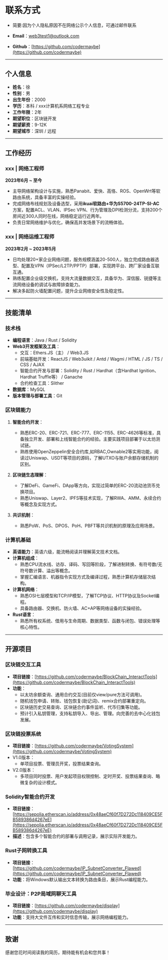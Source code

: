 # 联系方式

- 简要:因为个人隐私原因不在网络公示个人信息，可通过邮件联系

- **Email**：web3test1@outlook.com  

- **Github**：[https://github.com/codermaybe](https://github.com/codermaybe)  

---

## 个人信息

- **姓名**：徐  
- **性别**：男  
- **出生年份**：2000  
- **学历**：本科 / xxx计算机系网络工程专业  
- **工作年限**：2年  
- **期望职位**：区块链开发  
- **期望薪资**：9-12K  
- **期望城市**：深圳 / 远程  

---

## 工作经历

### **xxx** | **网络工程师**  
**2023年6月 ~ 至今**  
- 主导网络架构设计与实施，熟悉Panabit、爱快、高恪、ROS、OpenWrt等软路由系统，具备丰富的实操经验。  
- 完成网络布线规划及设备选型，采用**ikuai软路由+华为S5700-24TP-SI-AC**方案，配置ACL、VLAN、IPSec VPN、行为管理及DPI检测分流，支持200个房间近300人同时在线，网络稳定运行近两年。  
- 负责日常网络维护与优化，确保高并发场景下的流畅体验。  

### **xxx** | **网络运维工程师**  
**2023年2月 ~ 2023年5月**  
- 日均处理20+家企业网络问题，服务规模涵盖20-500人，独立完成路由器选型、配置及VPN（IPSec/L2TP/PPTP）部署，实现跨平台、跨厂家设备互联互通。  
- 熟练配置企业级交换机，支持大流量数据交互，具备华为、深信服、锐捷等主流网络设备的调试与故障排查能力。  
- 解决多起防火墙配置问题，提升企业网络安全性及稳定性。  

---

## 技能清单

### **技术栈**
- **编程语言**：Java / Rust / Solidity  
- **Web3开发框架及工具**：  
  - 交互：Ethers.JS（主） / Web3.JS  
  - 前端基础开发：ReactJS / Web3uikit / Antd / Wagmi / HTML / JS / TS / CSS / AJAX  
  - 智能合约开发与部署：Solidity / Rust / Hardhat（含Hardhat Ignition、Hardhat Truffle等） / Ganache  
  - 合约检查工具：Slither  
- **数据库**：MySQL  
- **版本管理与部署工具**：Git  


### **区块链能力**
1. **智能合约开发**：  
   - 熟悉ERC-20、ERC-721、ERC-777、ERC-1155、ERC-4626等标准，具备独立开发、部署和上线智能合约的经验。主要实践项目部署于以太坊测试链。  
   - 熟练使用OpenZeppelin安全合约库,如RBAC,Ownable2等实用功能，阅读过Uniswap、USDT等项目的源码，了解UTXO与账户余额存储机制的区别。    

2. **区块链生态理解**：  
   - 了解DeFi、GameFi、DApp等方向，实现过简单的ERC-20流动池货币兑换项目。  
   - 熟悉Uniswap、Layer2、IPFS等技术实现，了解RWA、AMM、永续合约等概念及实现方式。  

3. **共识机制**：  
   - 熟悉PoW、PoS、DPOS、PoH、PBFT等共识机制的原理及应用场景。  



### **计算机基础**
- **英语能力**：英语六级，能流畅阅读并理解英文技术文档。  
- **计算机组成**：  
  - 熟悉CPU流水线、访存、译码、写回等阶段，了解进制转换、有符号数/无符号数计算、溢出等概念。  
  - 掌握汇编语言、机器指令实现方式及编译过程，熟悉计算机存储层次结构。  
- **计算机网络**：  
  - 熟悉OSI七层模型和TCP/IP模型，了解TCP协议、HTTP协议及Socket编程。  
  - 具备路由器、交换机、防火墙、AC+AP等网络设备的实操经验。  
- **Rust语言**：  
  - 熟悉所有权系统、借用与生命周期、数据类型、函数与闭包、错误处理等核心特性。  

---

## 开源项目

### **区块链交互工具**  
- **项目链接**：[https://github.com/codermaybe/BlockChain_InteractTools](https://github.com/codermaybe/BlockChain_InteractTools)  
- **功能**：  
  - 以太坊余额查询、通用合约交互(目前仅view/pure方法可调用)。  
  - 随机钱包申请、转账、钱包恢复(助记词)、remix合约部署重定向。
  - 区块链历史交易查询、区块链合约事件监听、代币归集等功能。  
  - 预计引入私钥管理，支持私钥导入、导出、管理。向完善的去中心化钱包发展。 

### **区块链投票系统**
- **项目链接**：[https://github.com/codermaybe/VotingSystem](https://github.com/codermaybe/VotingSystem)
- V1.0版本：  
  - 单项目投票、管理员开奖，投票结果查询。  
- V2.0版本：
  - 多项目同时投票、用户发起项目权限控制、定时开奖、投票结果查询、略微复杂的设计模式。 

### **Solidity智能合约开发**  
- **项目链接**：[https://sepolia.etherscan.io/address/0x48aeCf60f7D272Dc118409CE5FB589386d4267eE](https://sepolia.etherscan.io/address/0x48aeCf60f7D272Dc118409CE5FB589386d4267eE)  
- **描述**：包含多个智能合约的部署与调用记录，展示实际开发能力。  

### **Rust子网转换工具**  
- **项目链接**：[https://github.com/codermaybe/IP_SubnetConverter_Flawed](https://github.com/codermaybe/IP_SubnetConverter_Flawed)  
- **功能**：将Windows默认输出文本转换为路由条目，展示Rust编程能力。  

### **毕业设计：P2P局域网聊天工具**  
- **项目链接**：[https://github.com/codermaybe/display](https://github.com/codermaybe/display)  
- **功能**：支持大文件互传和实时信息传输，展示网络编程能力。  

---

## 致谢

感谢您花时间阅读我的简历，期待能有机会和您共事！  